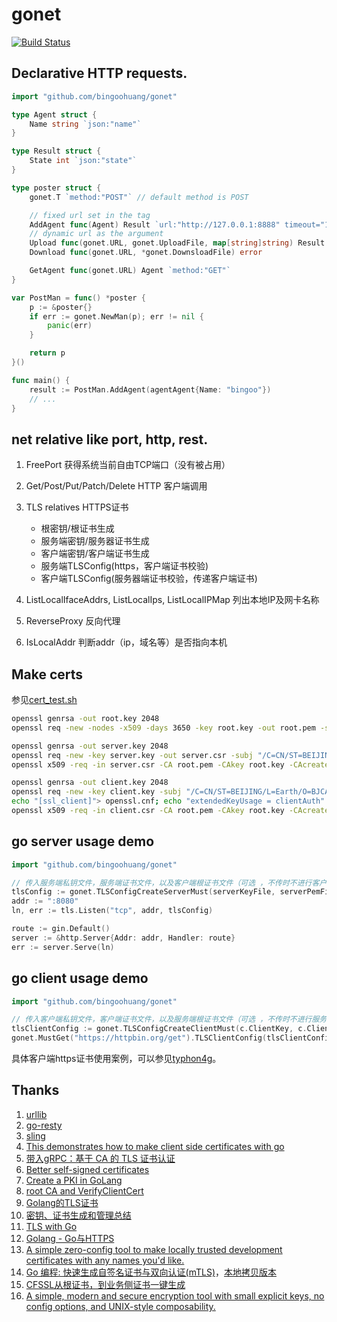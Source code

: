 # gonet

[![Build Status](https://travis-ci.org/bingoohuang/gonet.svg?branch=master)](https://travis-ci.org/bingoohuang/gonet)


## Declarative HTTP requests.

```go
import "github.com/bingoohuang/gonet"

type Agent struct {
	Name string `json:"name"`
}

type Result struct {
	State int `json:"state"`
}

type poster struct {
	gonet.T `method:"POST"` // default method is POST

	// fixed url set in the tag
	AddAgent func(Agent) Result `url:"http://127.0.0.1:8888" timeout="10s"`
	// dynamic url as the argument
	Upload func(gonet.URL, gonet.UploadFile, map[string]string) Result
	Download func(gonet.URL, *gonet.DownsloadFile) error

	GetAgent func(gonet.URL) Agent `method:"GET"`
}

var PostMan = func() *poster {
	p := &poster{}
	if err := gonet.NewMan(p); err != nil {
		panic(err)
	}

	return p
}()

func main() {
    result := PostMan.AddAgent(agentAgent{Name: "bingoo"})
	// ...
}

```

## net relative like port, http, rest.

1. FreePort 获得系统当前自由TCP端口（没有被占用）
1. Get/Post/Put/Patch/Delete HTTP 客户端调用
1. TLS relatives HTTPS证书
    
    * 根密钥/根证书生成
    * 服务端密钥/服务器证书生成
    * 客户端密钥/客户端证书生成
    * 服务端TLSConfig(https，客户端证书校验)
    * 客户端TLSConfig(服务器端证书校验，传递客户端证书)
    
1. ListLocalIfaceAddrs, ListLocalIps, ListLocalIPMap 列出本地IP及网卡名称
1. ReverseProxy 反向代理
1. IsLocalAddr 判断addr（ip，域名等）是否指向本机


## Make certs

参见[cert_test.sh](./cert_test.sh)

```bash
openssl genrsa -out root.key 2048
openssl req -new -nodes -x509 -days 3650 -key root.key -out root.pem -subj "/C=CN/ST=BEIJING/L=Earth/O=BJCA/OU=IT/CN=root"

openssl genrsa -out server.key 2048
openssl req -new -key server.key -out server.csr -subj "/C=CN/ST=BEIJING/L=Earth/O=BJCA/OU=IT/CN=server"
openssl x509 -req -in server.csr -CA root.pem -CAkey root.key -CAcreateserial -out server.pem -days 3650

openssl genrsa -out client.key 2048
openssl req -new -key client.key -subj "/C=CN/ST=BEIJING/L=Earth/O=BJCA/OU=IT/CN=client" -out client.csr
echo "[ssl_client]"> openssl.cnf; echo "extendedKeyUsage = clientAuth" >> openssl.cnf;
openssl x509 -req -in client.csr -CA root.pem -CAkey root.key -CAcreateserial -extfile ./openssl.cnf -out client.pem -days 3650
```

## go server usage demo

```go
import "github.com/bingoohuang/gonet"

// 传入服务端私钥文件，服务端证书文件，以及客户端根证书文件（可选 ，不传时不进行客户端证书校验）
tlsConfig := gonet.TLSConfigCreateServerMust(serverKeyFile, serverPemFile, clientRootPemFile)
addr := ":8080"
ln, err := tls.Listen("tcp", addr, tlsConfig)

route := gin.Default()
server := &http.Server{Addr: addr, Handler: route}
err := server.Serve(ln)
```

## go client usage demo

```go
import "github.com/bingoohuang/gonet"

// 传入客户端私钥文件，客户端证书文件，以及服务端根证书文件（可选 ，不传时不进行服务端证书校验）
tlsClientConfig := gonet.TLSConfigCreateClientMust(c.ClientKey, c.ClientPem, c.RootPem)
gonet.MustGet("https://httpbin.org/get").TLSClientConfig(tlsClientConfig).String()
```

具体客户端https证书使用案例，可以参见[typhon4g](https://github.com/bingoohuang/typhon4g)。


## Thanks

1. [urllib](https://github.com/GiterLab/urllib)
1. [go-resty](https://github.com/go-resty/resty/tree/v2)
1. [sling](https://github.com/dghubble/sling)
1. [This demonstrates how to make client side certificates with go](https://gist.github.com/ncw/9253562)
1. [带入gRPC：基于 CA 的 TLS 证书认证](https://studygolang.com/articles/15331)
1. [Better self-signed certificates](https://github.com/Shyp/generate-tls-cert)
1. [Create a PKI in GoLang](https://fale.io/blog/2017/06/05/create-a-pki-in-golang/)
1. [root CA and VerifyClientCert](https://play.golang.org/p/NyImQd5Xym)
1. [Golang的TLS证书](https://blog.csdn.net/fyxichen/article/details/51250620)
1. [密钥、证书生成和管理总结](https://www.cnblogs.com/pixy/p/4722381.html)
1. [TLS with Go](https://ericchiang.github.io/post/go-tls/)
1. [Golang - Go与HTTPS](http://www.golangtab.com/2018/02/05/Golang-Go与HTTPS/)
1. [A simple zero-config tool to make locally trusted development certificates with any names you'd like.](https://github.com/FiloSottile/mkcert)
1. [Go 编程: 快速生成自签名证书与双向认证(mTLS)](https://mp.weixin.qq.com/s/0jUf1y2CamBrmSbYik-x1w)，[本地拷贝版本](cert.md)
1. [CFSSL从根证书，到业务侧证书一键生成](https://github.com/cloudflare/cfssl)
1. [A simple, modern and secure encryption tool with small explicit keys, no config options, and UNIX-style composability.](https://github.com/FiloSottile/age)
